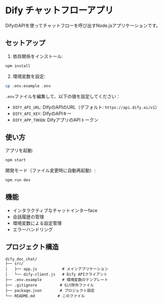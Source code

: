 # Dify チャットフローアプリ

DifyのAPIを使ってチャットフローを呼び出すNode.jsアプリケーションです。

## セットアップ

1. 依存関係をインストール:
```bash
npm install
```

2. 環境変数を設定:
```bash
cp .env.example .env
```

`.env`ファイルを編集して、以下の値を設定してください：
- `DIFY_API_URL`: DifyのAPIのURL（デフォルト: `https://api.dify.ai/v1`）
- `DIFY_API_KEY`: DifyのAPIキー
- `DIFY_APP_TOKEN`: DifyアプリのAPIトークン

## 使い方

アプリを起動:
```bash
npm start
```

開発モード（ファイル変更時に自動再起動）:
```bash
npm run dev
```

## 機能

- インタラクティブなチャットインターface
- 会話履歴の管理
- 環境変数による設定管理
- エラーハンドリング

## プロジェクト構造

```
dify_doc_chat/
├── src/
│   ├── app.js           # メインアプリケーション
│   └── dify-client.js   # Dify APIクライアント
├── .env.example         # 環境変数のテンプレート
├── .gitignore          # Git除外ファイル
├── package.json        # プロジェクト設定
└── README.md          # このファイル
```